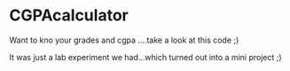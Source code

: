 # CGPAcalculator
Want to kno your grades and cgpa ....take a look at this code ;)

It was just a lab experiment we had...which turned out into a mini project ;)
